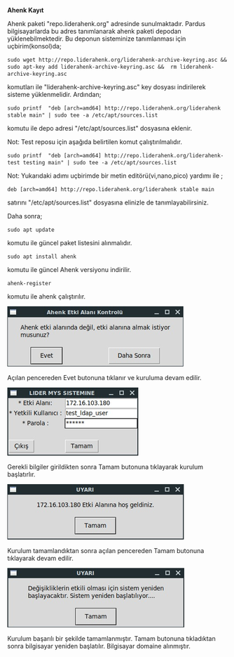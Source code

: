 **Ahenk Kayıt**

Ahenk paketi "repo.liderahenk.org" adresinde sunulmaktadır. Pardus bilgisayarlarda bu adres tanımlanarak ahenk paketi 
depodan yüklenebilmektedir. Bu deponun sisteminize tanımlanması için uçbirim(konsol)da;

    sudo wget http://repo.liderahenk.org/liderahenk-archive-keyring.asc && sudo apt-key add liderahenk-archive-keyring.asc &&  rm liderahenk-archive-keyring.asc
    
komutları ile "liderahenk-archive-keyring.asc" key dosyası indirilerek sisteme yüklenmelidir. Ardından;

    sudo printf  "deb [arch=amd64] http://repo.liderahenk.org/liderahenk stable main" | sudo tee -a /etc/apt/sources.list
    
komutu ile depo adresi "/etc/apt/sources.list" dosyasına eklenir.

Not: Test reposu için aşağıda belirtilen komut çalıştırılmalıdır.
    
    sudo printf  "deb [arch=amd64] http://repo.liderahenk.org/liderahenk-test testing main" | sudo tee -a /etc/apt/sources.list

Not: Yukarıdaki adımı uçbirimde bir metin editörü(vi,nano,pico) yardımı ile ;

    deb [arch=amd64] http://repo.liderahenk.org/liderahenk stable main

satırını "/etc/apt/sources.list" dosyasına elinizle de tanımlayabilirsiniz.

Daha sonra;

    sudo apt update
    
komutu ile güncel paket listesini alınmalıdır.

    sudo apt install ahenk
    
komutu ile güncel Ahenk versiyonu indirilir.    
    
    ahenk-register

komutu ile ahenk çalıştırılır.

![Ahenkregister](./images/ahenkregister.jpeg)

Açılan pencereden Evet butonuna tıklanır ve kuruluma devam edilir.

![Ahenkregister](./images/ahenkregisterinfo.jpeg)

Gerekli bilgiler girildikten sonra Tamam butonuna tıklayarak kurulum başlatırlır.

![Ahenkregister](./images/hosgeldiniz.jpeg)

Kurulum tamamlandıktan sonra açılan pencereden Tamam butonuna tıklayarak devam edilir.

![Ahenkregister](./images/restart.jpeg)

Kurulum başarılı bir şekilde tamamlanmıştır. Tamam butonuna tıkladıktan sonra bilgisayar yeniden başlatılır.
Bilgisayar domaine alınmıştır.